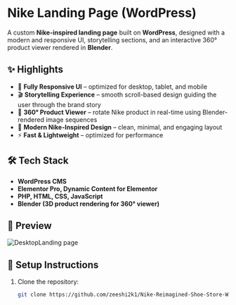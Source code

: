 # Nike Landing Page (WordPress)

A custom **Nike-inspired landing page** built on **WordPress**, designed with a modern and responsive UI, storytelling sections, and an interactive 360° product viewer rendered in **Blender**.  

## ✨ Highlights
- 📱 **Fully Responsive UI** – optimized for desktop, tablet, and mobile  
- 🎬 **Storytelling Experience** – smooth scroll-based design guiding the user through the brand story  
- 🔄 **360° Product Viewer** – rotate Nike product in real-time using Blender-rendered image sequences  
- 🎨 **Modern Nike-Inspired Design** – clean, minimal, and engaging layout  
- ⚡ **Fast & Lightweight** – optimized for performance  

## 🛠️ Tech Stack
- **WordPress CMS**  
- **Elementor Pro, Dynamic Content for Elementor**
- **PHP, HTML, CSS, JavaScript**  
- **Blender (3D product rendering for 360° viewer)**  

## 📸 Preview
<img alt="DesktopLanding page" src="https://github.com/user-attachments/assets/c7626d7b-ea70-48a3-a774-beb9037d541b" />  


## 📂 Setup Instructions
1. Clone the repository:  
   ```bash
   git clone https://github.com/zeeshi2k1/Nike-Reimagined-Shoe-Store-WordPress-Landing-Page.git

